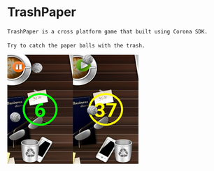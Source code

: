 
# TrashPaper

	TrashPaper is a cross platform game that built using Corona SDK.

	Try to catch the paper balls with the trash.

 <img src="images/screenshot2.jpg" align="left" height="250" width="150" >

 <img src="images/screenshot1.jpg" align="center" height="250" width="150" >

